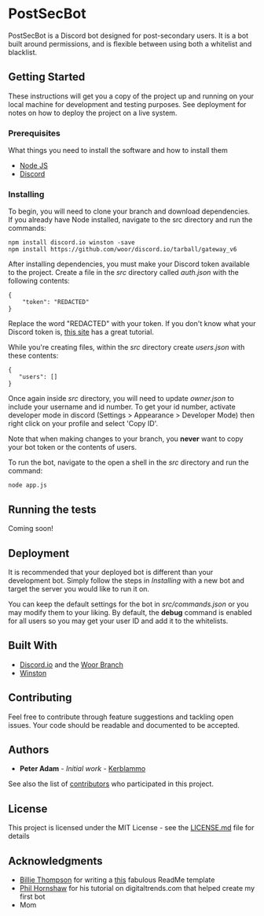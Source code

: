 # PostSecBot

PostSecBot is a Discord bot designed for post-secondary users. It is a bot built around permissions, and is flexible between using both a whitelist and blacklist. 

## Getting Started

These instructions will get you a copy of the project up and running on your local machine for development and testing purposes. See deployment for notes on how to deploy the project on a live system.



### Prerequisites

What things you need to install the software and how to install them

* [Node JS](https://nodejs.org/en/download/)
* [Discord](https://discordapp.com/)

### Installing

To begin, you will need to clone your branch and download dependencies. If you already have Node installed, navigate to the src directory and run the commands:
```
npm install discord.io winston -save
npm install https://github.com/woor/discord.io/tarball/gateway_v6
```
After installing dependencies, you must make your Discord token available to the project. Create a file in the *src* directory called *auth.json* with the following contents:
```
{
    "token": "REDACTED"
}
```
 Replace the word "REDACTED" with your token. If you don't know what your Discord token is, [this site](https://www.digitaltrends.com/gaming/how-to-make-a-discord-bot/) has a great tutorial.

 While you're creating files, within the *src* directory create *users.json* with these contents:
 ```
{
    "users": []
}
 ```

 Once again inside *src* directory, you will need to update *owner.json* to include your username and id number. To get your id number, activate developer mode in discord (Settings > Appearance > Developer Mode) then right click on your profile and select 'Copy ID'. 

 Note that when making changes to your branch, you **never** want to copy your bot token or the contents of users.

 To run the bot, navigate to the open a shell in the *src* directory and run the command:
 ```
node app.js
 ```

## Running the tests

Coming soon!

## Deployment

It is recommended that your deployed bot is different than your development bot. Simply follow the steps in *Installing* with a new bot and target the server you would like to run it on.

You can keep the default settings for the bot in *src/commands.json* or you may modify them to your liking. By default, the **debug** command is enabled for all users so you may get your user ID and add it to the whitelists.

## Built With

* [Discord.io](https://www.npmjs.com/package/discord.io) and the [Woor Branch](https://github.com/woor/discord.io)
* [Winston](https://www.npmjs.com/package/winston)

## Contributing

Feel free to contribute through feature suggestions and tackling open issues. Your code should be readable and documented to be accepted.



## Authors

* **Peter Adam** - *Initial work* - [Kerblammo](https://github.com/kerblammo)

See also the list of [contributors](https://github.com/kerblammo/PostSecBot/contributors) who participated in this project.

## License

This project is licensed under the MIT License - see the [LICENSE.md](LICENSE.md) file for details

## Acknowledgments

* [Billie Thompson](https://github.com/PurpleBooth) for writing a [this](https://gist.github.com/PurpleBooth/109311bb0361f32d87a2) fabulous ReadMe template
* [Phil Hornshaw](https://www.digitaltrends.com/users/phornshaw/) for his tutorial on digitaltrends.com that helped create my first bot
* Mom